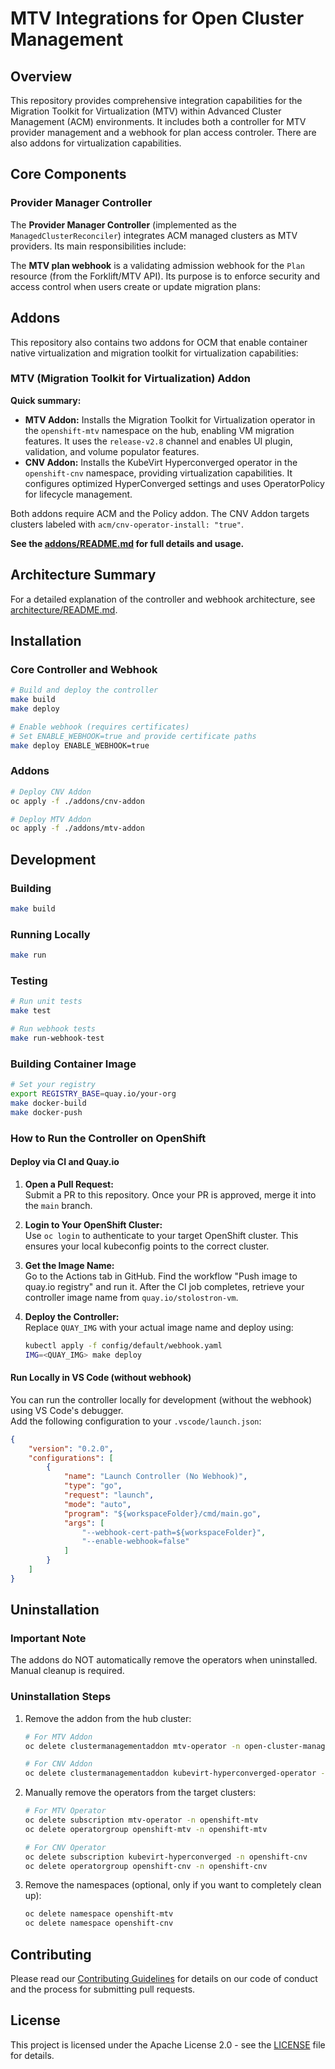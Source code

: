 # MTV Integrations for Open Cluster Management

## Overview

This repository provides comprehensive integration capabilities for the Migration Toolkit for Virtualization (MTV) within Advanced Cluster Management (ACM) environments. It includes both a controller for MTV provider management and a webhook for plan access controler. There are also addons for virtualization capabilities.

## Core Components

### Provider Manager Controller

The **Provider Manager Controller** (implemented as the `ManagedClusterReconciler`) integrates ACM managed clusters as MTV providers. Its main responsibilities include:

The **MTV plan webhook** is a validating admission webhook for the `Plan` resource (from the Forklift/MTV API). Its purpose is to enforce security and access control when users create or update migration plans:

## Addons

This repository also contains two addons for OCM that enable container native virtualization and migration toolkit for virtualization capabilities:

### MTV (Migration Toolkit for Virtualization) Addon

**Quick summary:**
- **MTV Addon:** Installs the Migration Toolkit for Virtualization operator in the `openshift-mtv` namespace on the hub, enabling VM migration features. It uses the `release-v2.8` channel and enables UI plugin, validation, and volume populator features.
- **CNV Addon:** Installs the KubeVirt Hyperconverged operator in the `openshift-cnv` namespace, providing virtualization capabilities. It configures optimized HyperConverged settings and uses OperatorPolicy for lifecycle management.

Both addons require ACM and the Policy addon. The CNV Addon targets clusters labeled with `acm/cnv-operator-install: "true"`.

**See the [addons/README.md](addons/README.md) for full details and usage.**

## Architecture Summary

For a detailed explanation of the controller and webhook architecture, see [architecture/README.md](architecture/README.md).

## Installation

### Core Controller and Webhook

```bash
# Build and deploy the controller
make build
make deploy

# Enable webhook (requires certificates)
# Set ENABLE_WEBHOOK=true and provide certificate paths
make deploy ENABLE_WEBHOOK=true
```

### Addons

```bash
# Deploy CNV Addon
oc apply -f ./addons/cnv-addon

# Deploy MTV Addon
oc apply -f ./addons/mtv-addon
```

## Development

### Building
```bash
make build
```

### Running Locally
```bash
make run
```

### Testing
```bash
# Run unit tests
make test

# Run webhook tests
make run-webhook-test
```

### Building Container Image
```bash
# Set your registry
export REGISTRY_BASE=quay.io/your-org
make docker-build
make docker-push
```

### How to Run the Controller on OpenShift

#### Deploy via CI and Quay.io

1. **Open a Pull Request:**  
   Submit a PR to this repository. Once your PR is approved, merge it into the `main` branch.

2. **Login to Your OpenShift Cluster:**  
   Use `oc login` to authenticate to your target OpenShift cluster. This ensures your local kubeconfig points to the correct cluster.

3. **Get the Image Name:**  
   Go to the Actions tab in GitHub. Find the workflow "Push image to quay.io registry" and run it. After the CI job completes, retrieve your controller image name from `quay.io/stolostron-vm`.

4. **Deploy the Controller:**  
   Replace `QUAY_IMG` with your actual image name and deploy using:
   ```bash
   kubectl apply -f config/default/webhook.yaml
   IMG=<QUAY_IMG> make deploy
   ```

#### Run Locally in VS Code (without webhook)

You can run the controller locally for development (without the webhook) using VS Code's debugger.  
Add the following configuration to your `.vscode/launch.json`:

```json
{
    "version": "0.2.0",
    "configurations": [
        {
            "name": "Launch Controller (No Webhook)",
            "type": "go",
            "request": "launch",
            "mode": "auto",
            "program": "${workspaceFolder}/cmd/main.go",
            "args": [
                "--webhook-cert-path=${workspaceFolder}",
                "--enable-webhook=false"
            ]
        }
    ]
}
```

## Uninstallation

### Important Note
The addons do NOT automatically remove the operators when uninstalled. Manual cleanup is required.

### Uninstallation Steps

1. Remove the addon from the hub cluster:
   ```bash
   # For MTV Addon
   oc delete clustermanagementaddon mtv-operator -n open-cluster-management
   
   # For CNV Addon
   oc delete clustermanagementaddon kubevirt-hyperconverged-operator -n open-cluster-management
   ```

2. Manually remove the operators from the target clusters:
   ```bash
   # For MTV Operator
   oc delete subscription mtv-operator -n openshift-mtv
   oc delete operatorgroup openshift-mtv -n openshift-mtv
   
   # For CNV Operator
   oc delete subscription kubevirt-hyperconverged -n openshift-cnv
   oc delete operatorgroup openshift-cnv -n openshift-cnv
   ```

3. Remove the namespaces (optional, only if you want to completely clean up):
   ```bash
   oc delete namespace openshift-mtv
   oc delete namespace openshift-cnv
   ```

## Contributing

Please read our [Contributing Guidelines](CONTRIBUTING.md) for details on our code of conduct and the process for submitting pull requests.

## License

This project is licensed under the Apache License 2.0 - see the [LICENSE](LICENSE) file for details.
